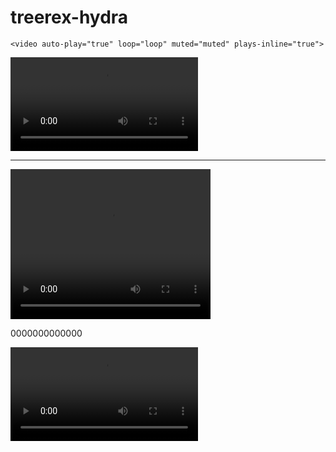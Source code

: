# treerex-hydra






    
    <video auto-play="true" loop="loop" muted="muted" plays-inline="true">
  <source src="/videos/space/bloop-flowers.mov" type="video/mp4">
</video>

<video src="https://user-images.githubusercontent.com/99724660/221192291-7e2dc4ec-92d8-4d29-83a2-3f787c1c4eef.mp4" controls="controls" style="max-width: 730px;" autoplay>
</video>

-------

<video width="320" height="240" controls>
  <source src="https://user-images.githubusercontent.com/99724660/221192291-7e2dc4ec-92d8-4d29-83a2-3f787c1c4eef.mp4" type="video/mp4">
</video>

0000000000000

<video autoplay src="https://user-images.githubusercontent.com/99724660/221192291-7e2dc4ec-92d8-4d29-83a2-3f787c1c4eef.mp4" controls="controls" style="max-width: 730px;" autoplay>
</video>
